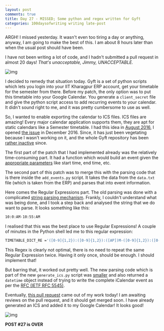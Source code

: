 ```yaml
---
layout: post
comments: true
title: Day 27 - MISSED; Some python and regex written for Gyft
categories: 100daysofwriting writing late-post 
---
```


ARGH! I missed yesterday. It wasn't even too tiring a day or anything, anyway, I
am going to make the best of this. I am about 8 hours later than when the usual
post should have been.

I have not been writing a lot of code, and I hadn't submitted a pull request in
almost 20 days! _That's unacceptable, Jimmy, UNACCEPTABLE._

![img](/blog/public/img/day-27-1.png)

I decided to remedy that situation today. Gyft is a set of python scripts which
lets you login into your IIT Kharagpur ERP account, get your timetable for the
semester from there. Before my patch, the only option was to put this timetable
into your Google Calendar. You generate a `client_secret` file and give the
python script access to add recurring events to your calendar. It didn't sound
right to me, and it was pretty cumbersome to use as well.

So, I wanted to enable exporting the calendar to ICS files. ICS files are
amazing! Every major calendar application supports them, they are apt for static
calendars like a Semester timetable. I had this idea in [August
2016](https://github.com/icyflame/gyft/commit/4bf76fd2633870f274a1b952ea66abac63339fb9),
I opened [the issue](https://github.com/metakgp/gyft/issues/24) in December 2016. 
Since, it has just been vegetating because I wasn't working on it, and the
whole Gyft repository has been [rather
inactive](https://github.com/metakgp/gyft/graphs/commit-activity) since.

The first part of the patch that I had implemented already was the relatively
time-consuming part. It had a function which would build an event given the
[appropriate
parameters](https://github.com/icyflame/gyft/commit/4bf76fd2633870f274a1b952ea66abac63339fb9#diff-b284a28710cce90d9d9be3a7f4cabc8eR9)
like start time, end time, etc.

The second part of this patch was to merge this with the parsing code that is
there inside the `add_events.py` script. It takes the data from the `data.txt`
file (which is taken from the ERP) and parses that into event information.

Here comes the Regular Expressions part. The old parsing was done with
a complicated [string parsing mechanism](https://github.com/metakgp/gyft/blob/bf3c2614d8508706f30bedca9419b6bf3dac2e33/add_events.py#L88-L129).
Frankly, I couldn't understand what was being done, and I took a step back and
analysed the string that we do want to parse. It looks something like this:

```sh
10:0:AM-10:55:AM
```

I realised that this was the best place to use Regular Expressions! A couple of
minutes in the Python shell led me to this regular expression:

```sh
TIMETABLE_DICT_RE ='([0-9]{1,2}):([0-9]{1,2}):([AP])M-([0-9]{1,2}):([0-9]{1,2}):([AP])M'
```

This Regex is clearly not optimal, there is no need to repeat the same Regular
Expression twice. Having it only once, should be enough. I should implement
that!

But barring that, it worked out pretty well. The new parsing code which is part
of the new `generate_ics.py` script was
[smaller](https://github.com/icyflame/gyft/blob/3e761cd3e2017ee2d876819df401df9dc791b24d/generate_ics.py#L89-L95)
and also returned a `datetime` object instead of trying to write the complete
iCalendar event as per the [RFC (IETF RFC 5545)](https://tools.ietf.org/html/rfc5545).

Eventually, [this pull request](https://github.com/metakgp/gyft/pull/32)
came out of my work today! I am awaiting reviews
on the pull request, and it should get merged soon. I have already generated an
ICS and added it to my Google Calendar! It looks good!

![img](/blog/public/img/day-27-2.png)

**POST #27 is OVER**
